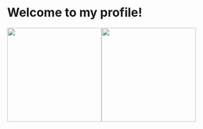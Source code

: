 # Welcome to my profile!

<div style="display: flex;">
  <a href="https://github.com/WinsomeQuill">
   <img align="center" height="220px" src="https://github-readme-stats.vercel.app/api?username=WinsomeQuill&show_icons=true&bg_color=30,0d1117,0d1117&text_color=fff&card_width=400" />
  </a>
 
 <a href="https://github.com/WinsomeQuill">
   <img align="center" height="220px" src="https://github-readme-stats.vercel.app/api/top-langs/?username=WinsomeQuill&bg_color=30,0d1117,0d1117&text_color=fff&card_width=500&langs_count=5" />
  </a>
</div>
